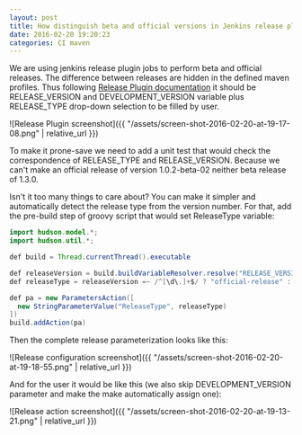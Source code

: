 ```yaml
---
layout: post
title: How distinguish beta and official versions in Jenkins release plugin
date: 2016-02-20 19:20:23
categories: CI maven
---
```


We are using jenkins release plugin jobs to perform beta and official releases. The difference between releases are hidden in the defined maven profiles. Thus following [Release Plugin documentation](https://wiki.jenkins-ci.org/display/JENKINS/Release+Plugin) it should be RELEASE_VERSION and DEVELOPMENT_VERSION variable plus RELEASE_TYPE drop-down selection to be filled by user.

![Release Plugin screenshot]({{ "/assets/screen-shot-2016-02-20-at-19-17-08.png" | relative_url }})

To make it prone-save we need to add a unit test that would check the correspondence of RELEASE_TYPE and RELEASE_VERSION. Because we can't make an official release of version 1.0.2-beta-02 neither beta release of 1.3.0.

Isn't it too many things to care about? You can make it simpler and automatically detect the release type from the version number. For that, add the pre-build step  of groovy script that would set ReleaseType variable:

```java
import hudson.model.*;
import hudson.util.*;

def build = Thread.currentThread().executable

def releaseVersion = build.buildVariableResolver.resolve("RELEASE_VERSION")
def releaseType = releaseVersion =~ /^[\d\.]+$/ ? "official-release" : "beta-release"

def pa = new ParametersAction([
  new StringParameterValue("ReleaseType", releaseType)
])
build.addAction(pa)
```

Then the complete release parameterization looks like this:

![Release configuration screenshot]({{ "/assets/screen-shot-2016-02-20-at-19-18-55.png" | relative_url }})

And for the user it would be like this (we also skip DEVELOPMENT_VERSION parameter and make the make automatically assign one):

![Release action screenshot]({{ "/assets/screen-shot-2016-02-20-at-19-13-21.png" | relative_url }})
